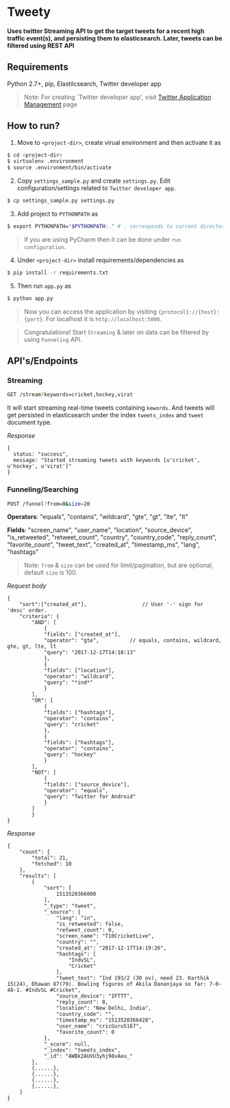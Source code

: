 # Tweety 
**Uses twitter Streaming API to get the target tweets for a recent high traffic event(s), and persisting them to elasticsearch. Later, tweets can be filtered using REST API**

## Requirements
Python 2.7+, pip, Elastilcsearch, Twitter developer app

> Note: For creating `Twitter developer app', visit [Twitter Application Management](https://apps.twitter.com/) page

## How to run?
1. Move to ```<project-dir>```, create virual environment and then activate it as


```sh
$ cd <project-dir>
$ virtualenv .environment
$ source .environment/bin/activate
```

2. Copy ```settings_sample.py``` and create ```settings.py```. Edit configuration/settings related to ```Twitter developer app```.

```sh
$ cp settings_sample.py settings.py
```


3. Add project to ```PYTHONPATH``` as 

```sh 
$ export PYTHONPATH="$PYTHONPATH:." # . corresponds to current directory(project-dir)
```

> If you are using PyCharm then it can be done under `run configuration`.

4. Under ```<project-dir>``` install requirements/dependencies as 

```sh 
$ pip install -r requirements.txt
```

5. Then run ```app.py``` as  

```sh
$ python app.py
```

> Now you can access the application by visiting ```{protocol}://{host}:{port}```. For localhost it is ```http://localhost:5000```.

> Congratulations! Start ```Streaming``` & later on data can be filtered by using ```Funneling``` API.



## API's/Endpoints

### Streaming

```sh
GET /stream?keywords=cricket,hockey,virat
```

It will start streaming real-time tweets containing ```kewords```. And tweets will get persisted in elasticsearch under
the index ```tweets_index``` and ```tweet``` document type.

*Response*

```
{
  status: "success",
  message: "Started streaming tweets with keywords [u'cricket', u'hockey', u'virat']"
}
```

### Funneling/Searching

```sh
POST /funnel?from=0&size=20
```

**Operators**: "equals", "contains", "wildcard", "gte", "gt", "lte", "lt"

**Fields**: "screen_name", "user_name", "location", "source_device", "is_retweeted", "retweet_count", "country", "country_code", "reply_count", "favorite_count", "tweet_text", "created_at", "timestamp_ms", "lang", "hashtags"

> Note: ```from``` & ```size```  can be used for limit/pagination, but are optional, default ```size``` is 100.

*Request body*

```
{
	"sort":["created_at"],          		// User '-' sign for 'desc' order.
	"criteria": {
		"AND": [
		    {
			"fields": ["created_at"],	
			"operator": "gte",			// equals, contains, wildcard, gte, gt, lte, lt
			"query": "2017-12-17T14:18:13"
		    },
		    {
			"fields": ["location"],
			"operator": "wildcard",
			"query": "*ind*"
		    }
		],
		"OR": [
		    {
			"fields": ["hashtags"],
			"operator": "contains",
			"query": "cricket"
		    },
		    {
			"fields": ["hashtags"],
			"operator": "contains",
			"query": "hockey"
		    }
		],
		"NOT": [
			{
			"fields": ["source_device"],
			"operator": "equals",
			"query": "Twitter for Android"
		    }
		]
    	}
}
```

*Response*

```
{
    "count": {
        "total": 21,
        "fetched": 10
    },
    "results": [
        {
            "sort": [
                1513520366000
            ],
            "_type": "tweet",
            "_source": {
                "lang": "in",
                "is_retweeted": false,
                "retweet_count": 0,
                "screen_name": "T10CricketLive",
                "country": "",
                "created_at": "2017-12-17T14:19:26",
                "hashtags": [
                    "IndvSL",
                    "Cricket"
                ],
                "tweet_text": "Ind 193/2 (30 ov), need 23. Karthik 15(24), Dhawan 87(79). Bowling figures of Akila Dananjaya so far: 7-0-48-1. #IndvSL #Cricket",
                "source_device": "IFTTT",
                "reply_count": 0,
                "location": "New Delhi, India",
                "country_code": "",
                "timestamp_ms": "1513520366428",
                "user_name": "cricGuru5167",
                "favorite_count": 0
            },
            "_score": null,
            "_index": "tweets_index",
            "_id": "AWBk2AUVU3yhj98vAeu_"
        },
        {......},
        {......},
        {......},
        {......},
    ]
}
```

